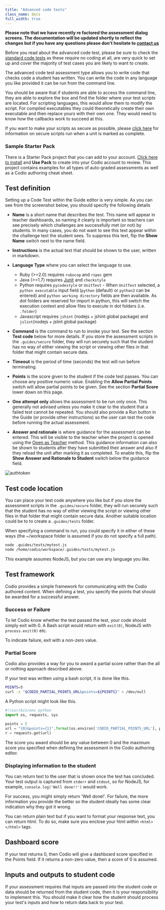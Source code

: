 ```yaml
---
title: "Advanced code tests"
class_name: docs
full_width: true
---
```


**Please note that we have recently re factored the assessment dialog screens. The documentation will be updated shortly to reflect the changes but if you have any questions please don't hesitate to [contact us](/docs/dashboard/support/)**

Before you read about the advanced code test, please be sure to check the [standard code tests](/docs/content/authoring/assessments/assessments-standard-code-tests/) as these require no coding at all, are very quick to set up and cover the majority of test cases you are likely to want to create.

The advanced code test assessment type allows you to write code that checks code a student has written. You can write the code in any language you like provided it can be run from the command line.

You should be aware that if students are able to access the command line, they are able to explore the box and find the folder where your test scripts are located. For scripting languages, this would allow them to modify the script. For compiled executables they could theoretically create their own executable and then replace yours with their own one. They would need to know how the callbacks work to succeed at this.

If you want to make your scripts as secure as possible, please [click here](/docs/classes/unitmanagement/settings-info/autograde#securescripts) for information on secure scripts run when a unit is marked as complete. 

### Sample Starter Pack
There is a Starter Pack project that you can add to your account. [Click here to install](https://codio.com/home/starter-packs/cc68d38b-b0ea-4825-9814-46a3594c2b11/) and **Use Pack** to create into your Codio account to review. This project contains examples for all types of auto-graded assessments as well as a Codio authoring cheat sheet.

## Test definition
Setting up a Code Test within the Guide editor is very simple. As you can see from the screenshot below, you should specify the following details

- **Name** is a short name that describes the test. This name will appear in teacher dashboards, so naming it clearly is important so teachers can see precisely which challenges are successfully met (or not) by students. In many cases, you do not want to see this text appear within the challenge text the student sees. To suppress this text, flip the **Show Name** switch next to the name field.
- **Instructions** is the actual text that should be shown to the user, written in markdown.
- **Language Type** where you can select the language to use. 
    - Ruby (>=2.0) requires `rubocop` and `rspec` gem
    - Java (>=1.7) requires [Junit](/docs/ide/features/junit/) and `checkstyle`
    - Python requires `pycodestyle` or `UnitTest`
                - When `UnitTest` selected, a `python executable` input field (`python` (default) or `python3` can be entered) and `python working directory` fields are then available. As dot folders are reserved for import in python, this will switch the execution context and allow files to execute in dot folders (i.e. `.folder`)
    - Javascript requires `jshint` (nodejs + jshint global package) and `jslint`(nodejs + jslint global package)
            
- **Command** is the command to run to invoke your test. See the section **Test code** below for more details. If you store the assessment scripts in the `.guides/secure` folder, they will run securely such that the student has no way of either viewing the script or viewing other files in that folder that might contain secure data.
- **Timeout** is the period of time (seconds) the test will run before terminating.
- **Points** is the score given to the student if the code test passes. You can choose any positive numeric value. Enabling the **Allow Partial Points** switch will allow partial points to be given. See the section **Partial Score** lower down on this page.
- **One attempt only** allows the assessment to be run only once. This generally not advised unless you make it clear to the student that a failed test cannot be repeated. You should also provide a Run button in the Guide (or provide other instructions) so the user can test the code before running the actual assessment.
- **Answer and rationale** is where guidance for the assessment can be entered. This will be visible to the teacher when the project is opened using the [Open as Teacher](/docs/classes/unitmanagement/settings-info/teachersolutions) method. This guidance information can also be shown to students after they have submitted their answer and also if they reload the unit after marking it as completed. To enable this, flip the **Show Answer and Rationale to Student** switch below the guidance field.


<img alt="authtoken" src="/img/docs/guides/assessment_codetest.png" class="simple"/>

## Test code location
You can place your test code anywhere you like but if you store the assessment scripts in the `.guides/secure` folder, they will run securely such that the student has no way of either viewing the script or viewing other files in that folder that might contain secure data. Another suitable location could be to to create a `.guides/tests` folder. 

When specifying a command to run, you could specify it in either of these ways (the ~/workspace folder is assumed if you do not specify a full path).

```bash
node .guides/tests/mytest.js
node /home/codio/workspace/.guides/tests/mytest.js
```
This example assumes NodeJS, but you can use any language you like.

## Test framework
Codio provides a simple framework for communicating with the Codio authored content. When defining a test, you specify the points that should be awarded for a successful answer. 

### Success or Failure
To let Codio know whether the test passed the test, your code should simply exit with 0. A Bash script would return with `exit(0)`, NodeJS with `process.exit(0)` etc.

To indicate failure, exit with a non-zero value.

### Partial Score
Codio also provides a way for you to award a partial score rather than the all or nothing approach described above.

If your test was written using a bash script, it is done like this.

```bash
POINTS=5
curl -s "$CODIO_PARTIAL_POINTS_URL&points=${POINTS}" > /dev/null
```

A Python script might look like this.

```python
#!/usr/bin/env python
import os, requests, sys

points = 5
url = "{0}&points={1}".format(os.environ['CODIO_PARTIAL_POINTS_URL'], points)
r = requests.get(url)
```

The score you award should be any value between 0 and the maximum score you specified when defining the assessment in the Codio authoring editor.


### Displaying information to the student
You can return text to the user that is shown once the test has concluded. Your test output is captured from `stderr` and `stdout`, so for NodeJS, for example, `console.log('Well done!!')` would work. 

For success, you might simply return 'Well done!'. For failure, the more information you provide the better so the student ideally has some clear indication why they got it wrong.

You can return plain text but if you want to format your response text, you can return html. To do so, make sure you enclose your html within `<html> </html>` tags.


## Dashboard score
If your test returns 0, then Codio will give a dashboard score specified in the Points field. If it returns a non-zero value, then a score of 0 is assumed.

## Inputs and outputs to student code
If your assessment requires that inputs are passed into the student code or data should be returned from the student code, then it is your responsibility to implement this. You should make it clear how the student should process your test's inputs and how to return data back to your test.

